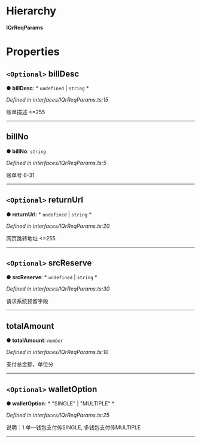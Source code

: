 

# Hierarchy

**IQrReqParams**

# Properties

<a id="billdesc"></a>

## `<Optional>` billDesc

**● billDesc**: * `undefined` &#124; `string`
*

*Defined in interfaces/IQrReqParams.ts:15*

账单描述 <=255

___
<a id="billno"></a>

##  billNo

**● billNo**: *`string`*

*Defined in interfaces/IQrReqParams.ts:5*

账单号 6-31

___
<a id="returnurl"></a>

## `<Optional>` returnUrl

**● returnUrl**: * `undefined` &#124; `string`
*

*Defined in interfaces/IQrReqParams.ts:20*

网页跳转地址 <=255

___
<a id="srcreserve"></a>

## `<Optional>` srcReserve

**● srcReserve**: * `undefined` &#124; `string`
*

*Defined in interfaces/IQrReqParams.ts:30*

请求系统预留字段

___
<a id="totalamount"></a>

##  totalAmount

**● totalAmount**: *`number`*

*Defined in interfaces/IQrReqParams.ts:10*

支付总金额，单位分

___
<a id="walletoption"></a>

## `<Optional>` walletOption

**● walletOption**: * "SINGLE" &#124; "MULTIPLE"
*

*Defined in interfaces/IQrReqParams.ts:25*

说明：1.单一钱包支付传SINGLE, 多钱包支付传MULTIPLE

___

